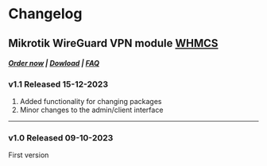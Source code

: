 # Changelog

## Mikrotik WireGuard VPN module **[WHMCS](https://puqcloud.com/link.php?id=77)** 

#####  [Order now](https://puqcloud.com/index.php?rp=/store/whmcs-module-mikrotik-wireguard-vpn) | [Dowload](https://download.puqcloud.com/WHMCS/servers/PUQ_WHMCS-Mikrotik-WireGuard-VPN/) | [FAQ](https://faq.puqcloud.com/)

### v1.1 Released 15-12-2023

1. Added functionality for changing packages
2. Minor changes to the admin/client interface

- - - - - -

### v1.0 Released 09-10-2023

First version
